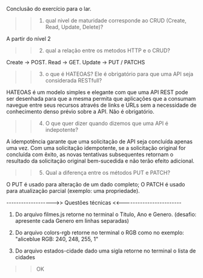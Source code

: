 Conclusão do exercício para o lar.

>> 1) qual nivel de maturidade corresponde ao CRUD (Create, Read, Update, Delete)? 

A partir do nível 2 

>> 2) qual a relação entre os metodos HTTP e o CRUD? 

Create -> POST. 
Read -> GET. 
Update -> PUT / PATCHS

>> 3) o que é HATEOAS? Ele é obrigatório para que uma API seja considerada RESTfull?

HATEOAS é um modelo simples e elegante com que uma API REST pode ser desenhada para que a mesma permita que aplicações que a consumam navegue entre seus recursos através de links e URLs sem a necessidade de conhecimento denso prévio sobre a API. Não é obrigatório.


>> 4) O que quer dizer quando dizemos que uma API é indepotente?

A idempotência garante que uma solicitação de API seja concluída apenas uma vez. Com uma solicitação idempotente, se a solicitação original for concluída com êxito, as novas tentativas subsequentes retornam o resultado da solicitação original bem-sucedida e não terão efeito adicional.

>> 5) Qual a diferença entre os métodos PUT e PATCH? 
   
O PUT é usado para alteração de um dado completo; 
O PATCH é usado para atualização parcial (exemplo: uma propriedade).

------------------->> Questões técnicas <<------------------------

1) Do arquivo filmes.js retorne no terminal o Titulo, Ano e Genero. (desafio: apresente cada Genero em linhas separadas)

2) Do arquivo colors-rgb retorne no terminal o RGB como no exemplo: "aliceblue RGB: 240, 248, 255, 1"

3) Do arquivo estados-cidade dado uma sigla retorne no terminal o lista de cidades

>> OK